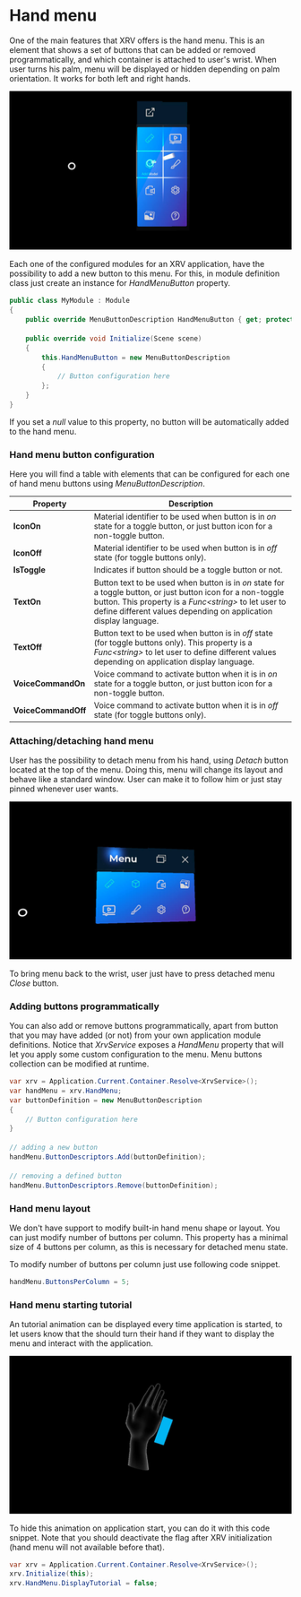 # Hand menu

One of the main features that XRV offers is the hand menu. This is an element that shows a set of buttons that can be added or removed programmatically, and which container is attached to user's wrist. When user turns his palm, menu will be displayed or hidden depending on palm orientation. It works for both left and right hands.

![Hand menu](images/hand_menu.jpg)

Each one of the configured modules for an XRV application, have the possibility to add a new button to this menu. For this, in module definition class just create an instance for _HandMenuButton_ property.

```csharp
public class MyModule : Module 
{
    public override MenuButtonDescription HandMenuButton { get; protected set; }

    public override void Initialize(Scene scene)
    {
        this.HandMenuButton = new MenuButtonDescription 
        {
            // Button configuration here
        };
    }
}
```

If you set a _null_ value to this property, no button will be automatically added to the hand menu.

### Hand menu button configuration
Here you will find a table with elements that can be configured for each one of hand menu buttons using _MenuButtonDescription_.

| Property | Description |
| ------ | ------------------- |
| **IconOn** | Material identifier to be used when button is in _on_ state for a toggle button, or just button icon for a non-toggle button.
| **IconOff** | Material identifier to be used when button is in _off_ state (for toggle buttons only). |
| **IsToggle** | Indicates if button should be a toggle button or not.
| **TextOn** | Button text to be used when button is in _on_ state for a toggle button, or just button icon for a non-toggle button. This property is a _Func\<string>_ to let user to define different values depending on application display language.
| **TextOff** | Button text to be used when button is in _off_ state (for toggle buttons only). This property is a _Func\<string>_ to let user to define different values depending on application display language. |
| **VoiceCommandOn** | Voice command to activate button when it is in _on_ state for a toggle button, or just button icon for a non-toggle button.
| **VoiceCommandOff** | Voice command to activate button when it is in _off_ state (for toggle buttons only).

### Attaching/detaching hand menu
User has the possibility to detach menu from his hand, using _Detach_ button located at the top of the menu. Doing this, menu will change its layout and behave like a standard window. User can make it to follow him or just stay pinned whenever user wants.

![Detached hand menu](images/hand_menu_detached.jpg)

To bring menu back to the wrist, user just have to press detached menu _Close_ button.

### Adding buttons programmatically

You can also add or remove buttons programmatically, apart from button that you may have added (or not) from your own application module definitions. Notice that _XrvService_ exposes a _HandMenu_ property that will let you apply some custom configuration to the menu. Menu buttons collection can be modified at runtime.

```csharp
var xrv = Application.Current.Container.Resolve<XrvService>();
var handMenu = xrv.HandMenu;
var buttonDefinition = new MenuButtonDescription 
{
    // Button configuration here
}

// adding a new button
handMenu.ButtonDescriptors.Add(buttonDefinition);

// removing a defined button
handMenu.ButtonDescriptors.Remove(buttonDefinition);
```

### Hand menu layout

We don't have support to modify built-in hand menu shape or layout. You can just modify number of buttons per column. This property has a minimal size of 4 buttons per column, as this is necessary for detached menu state.

To modify number of buttons per column just use following code snippet.

```csharp
handMenu.ButtonsPerColumn = 5;
```

### Hand menu starting tutorial
An tutorial animation can be displayed every time application is started, to let users know that the should turn their hand if they want to display the menu and interact with the application.

![Hand menu tutorial](images/hand_menu_tutorial.jpg)

To hide this animation on application start, you can do it with this code snippet. Note that you should deactivate the flag after XRV initialization (hand menu will not available before that).

```csharp
var xrv = Application.Current.Container.Resolve<XrvService>();
xrv.Initialize(this);
xrv.HandMenu.DisplayTutorial = false;
```